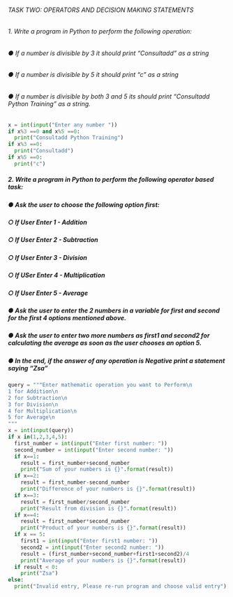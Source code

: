 ###### TASK TWO: OPERATORS AND DECISION MAKING STATEMENTS
###### 1. Write a program in Python to perform the following operation:
###### ● If a number is divisible by 3 it should print “Consultadd” as a string
###### ● If a number is divisible by 5 it should print “c” as a string
###### ● If a number is divisible by both 3 and 5 its should print “Consultadd Python Training” as a string.  
```python
x = int(input("Enter any number ")) 
if x%3 ==0 and x%5 ==0: 
  print("Consultadd Python Training")
if x%3 ==0: 
  print("Consultadd")  
if x%5 ==0:  
  print("c")
```  

##### 2. Write a program in Python to perform the following operator based task:
##### ● Ask the user to choose the following option first:
##### ○ If User Enter 1 - Addition
##### ○ If User Enter 2 - Subtraction
##### ○ If User Enter 3 - Division
##### ○ If USer Enter 4 - Multiplication
##### ○ If User Enter 5 - Average
##### ● Ask the user to enter the 2 numbers in a variable for first and second for the first 4 options mentioned above.
##### ● Ask the user to enter two more numbers as first1 and second2 for calculating the average as soon as the user chooses an option 5.
##### ● In the end, if the answer of any operation is Negative print a statement saying “Zsa”
```python
query = """Enter mathematic operation you want to Perform\n
1 for Addition\n
2 for Subtraction\n
3 for Division\n
4 for Multiplication\n
5 for Average\n
"""
x = int(input(query))
if x in(1,2,3,4,5):
  first_number = int(input("Enter first number: "))
  second_number = int(input("Enter second number: "))
  if x==1:
    result = first_number+second_number
    print("Sum of your numbers is {}".format(result))
  if x==2:
    result = first_number-second_number
    print("Difference of your numbers is {}".format(result))
  if x==3:
    result = first_number/second_number
    print("Result from division is {}".format(result))
  if x==4:
    result = first_number*second_number
    print("Product of your numbers is {}".format(result))
  if x == 5:
    first1 = int(input("Enter first1 number: "))
    second2 = int(input("Enter second2 number: "))
    result = (first_number+second_number+first1+second2)/4
    print("Average of your numbers is {}".format(result))
  if result < 0:
    print("Zsa")
else:
  print("Invalid entry, Please re-run program and choose valid entry")
```
